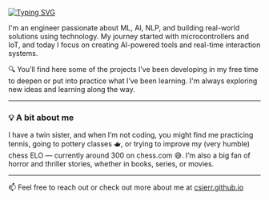 [![Typing SVG](https://readme-typing-svg.herokuapp.com?font=IBM+Plex+Mono&weight=500&pause=2000&color=F7F7F7&width=435&lines=Hi+there%F0%9F%91%8B+I'm+Catalina)](https://git.io/typing-svg)

I'm an engineer passionate about ML, AI, NLP, and building real-world solutions using technology. My journey started with microcontrollers and IoT, and today I focus on creating AI-powered tools and real-time interaction systems.

🔍 You’ll find here some of the projects I’ve been developing in my free time to deepen or put into practice what I’ve been learning. I'm always exploring new ideas and learning along the way.

---

### 💡 A bit about me

I have a twin sister, and when I’m not coding, you might find me practicing tennis, going to pottery classes 🫖, or trying to improve my (very humble) chess ELO — currently around 300 on chess.com 😅. I’m also a big fan of horror and thriller stories, whether in books, series, or movies.

---

📫 Feel free to reach out or check out more about me at [csierr.github.io](https://csierr.github.io)
